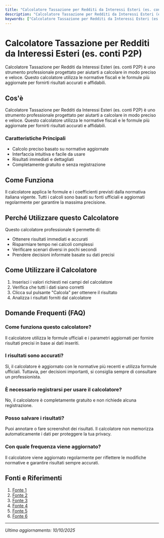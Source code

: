 ```yaml
---
title: "Calcolatore Tassazione per Redditi da Interessi Esteri (es. conti P2P)"
description: "Calcolatore Tassazione per Redditi da Interessi Esteri (es. conti P2P) è uno strumento professionale progettato per aiutarti a calcolare in modo preciso e veloce. Questo calcolatore utilizza le normative fiscali e le formule più aggiornate per fornirti risultati accurati e affidabili."
keywords: ["Calcolatore Tassazione per Redditi da Interessi Esteri (es. conti P2P)", "calcolatore", "calcolo online"]
---
```


# Calcolatore Tassazione per Redditi da Interessi Esteri (es. conti P2P)

Calcolatore Tassazione per Redditi da Interessi Esteri (es. conti P2P) è uno strumento professionale progettato per aiutarti a calcolare in modo preciso e veloce. Questo calcolatore utilizza le normative fiscali e le formule più aggiornate per fornirti risultati accurati e affidabili.

## Cos'è

Calcolatore Tassazione per Redditi da Interessi Esteri (es. conti P2P) è uno strumento professionale progettato per aiutarti a calcolare in modo preciso e veloce. Questo calcolatore utilizza le normative fiscali e le formule più aggiornate per fornirti risultati accurati e affidabili.

### Caratteristiche Principali

- Calcolo preciso basato su normative aggiornate
- Interfaccia intuitiva e facile da usare
- Risultati immediati e dettagliati
- Completamente gratuito e senza registrazione

## Come Funziona

Il calcolatore applica le formule e i coefficienti previsti dalla normativa italiana vigente. Tutti i calcoli sono basati su fonti ufficiali e aggiornati regolarmente per garantire la massima precisione.

## Perché Utilizzare questo Calcolatore

Questo calcolatore professionale ti permette di:

- Ottenere risultati immediati e accurati
- Risparmiare tempo nei calcoli complessi
- Verificare scenari diversi in pochi secondi
- Prendere decisioni informate basate su dati precisi

## Come Utilizzare il Calcolatore

1. Inserisci i valori richiesti nei campi del calcolatore
2. Verifica che tutti i dati siano corretti
3. Clicca sul pulsante "Calcola" per ottenere il risultato
4. Analizza i risultati forniti dal calcolatore

## Domande Frequenti (FAQ)

### Come funziona questo calcolatore?

Il calcolatore utilizza le formule ufficiali e i parametri aggiornati per fornire risultati precisi in base ai dati inseriti.

### I risultati sono accurati?

Sì, il calcolatore è aggiornato con le normative più recenti e utilizza formule ufficiali. Tuttavia, per decisioni importanti, si consiglia sempre di consultare un professionista.

### È necessario registrarsi per usare il calcolatore?

No, il calcolatore è completamente gratuito e non richiede alcuna registrazione.

### Posso salvare i risultati?

Puoi annotare o fare screenshot dei risultati. Il calcolatore non memorizza automaticamente i dati per proteggere la tua privacy.

### Con quale frequenza viene aggiornato?

Il calcolatore viene aggiornato regolarmente per riflettere le modifiche normative e garantire risultati sempre accurati.

## Fonti e Riferimenti

1. [Fonte 1](https://www.tassetrading.it/guida-completa-per-dichiarare-il-conto-trading-nel-2025/)
2. [Fonte 2](https://www.p2p-italia.com/prestiti-personali-peer-to-peer-lending-tassazione/)
3. [Fonte 3](https://www.tassetrading.it/tasse-estateguru/)
4. [Fonte 4](https://www.fiscoetasse.com/rassegna-stampa/28714-tassazione-degli-interessi-di-conto-corrente-detenuto-all-estero.html)
5. [Fonte 5](https://quickfisco.it/blog/regime-forfettario/ivafe-come-funziona-la-tassazione-conti-correnti-esteri-e-calcolo-aliquota/)
6. [Fonte 6](https://ataieu.md/blog/compilazione-del-quadro-rw/)

---

*Ultimo aggiornamento: 10/10/2025*

